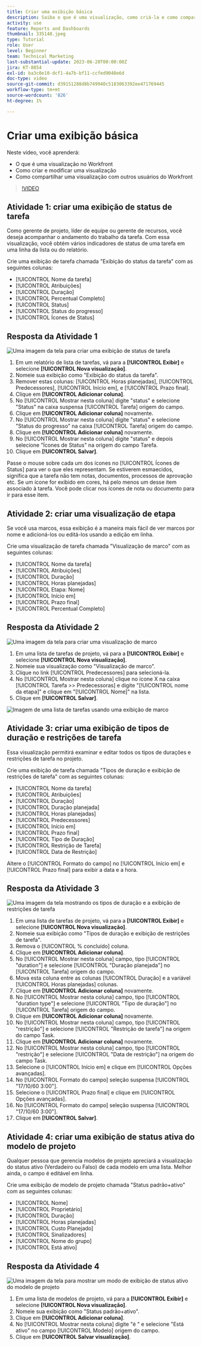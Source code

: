 ```yaml
---
title: Criar uma exibição básica
description: Saiba o que é uma visualização, como criá-la e como compartilhá-la com outros usuários no Workfront.
activity: use
feature: Reports and Dashboards
thumbnail: 335148.jpeg
type: Tutorial
role: User
level: Beginner
team: Technical Marketing
last-substantial-update: 2023-06-20T00:00:00Z
jira: KT-8854
exl-id: ba3c0e10-dcf1-4a7b-bf11-ccfed9040e6d
doc-type: video
source-git-commit: d39151288d8b749940c5183063392ee471769445
workflow-type: tm+mt
source-wordcount: '826'
ht-degree: 1%

---
```


# Criar uma exibição básica

Neste vídeo, você aprenderá:

* O que é uma visualização no Workfront
* Como criar e modificar uma visualização
* Como compartilhar uma visualização com outros usuários do Workfront

>[!VIDEO](https://video.tv.adobe.com/v/335148/?quality=12&learn=on)

## Atividade 1: criar uma exibição de status de tarefa

Como gerente de projeto, líder de equipe ou gerente de recursos, você deseja acompanhar o andamento do trabalho da tarefa. Com essa visualização, você obtém vários indicadores de status de uma tarefa em uma linha da lista ou do relatório.

Crie uma exibição de tarefa chamada &quot;Exibição do status da tarefa&quot; com as seguintes colunas:

* [!UICONTROL Nome da tarefa]
* [!UICONTROL Atribuições]
* [!UICONTROL Duração]
* [!UICONTROL Percentual Completo]
* [!UICONTROL Status]
* [!UICONTROL Status do progresso]
* [!UICONTROL Ícones de Status]

## Resposta da Atividade 1

![Uma imagem da tela para criar uma exibição de status de tarefa](assets/view-exercise.png)

1. Em um relatório de lista de tarefas, vá para a **[!UICONTROL Exibir]** e selecione **[!UICONTROL Nova visualização]**.
1. Nomeie sua exibição como &quot;Exibição do status da tarefa&quot;.
1. Remover estas colunas: [!UICONTROL Horas planejadas], [!UICONTROL Predecessores], [!UICONTROL Início em], e [!UICONTROL Prazo final].
1. Clique em **[!UICONTROL Adicionar coluna]**.
1. No [!UICONTROL Mostrar nesta coluna] digite &quot;status&quot; e selecione &quot;Status&quot; na caixa suspensa [!UICONTROL Tarefa] origem do campo.
1. Clique em **[!UICONTROL Adicionar coluna]** novamente.
1. No [!UICONTROL Mostrar nesta coluna] digite &quot;status&quot; e selecione &quot;Status do progresso&quot; na caixa [!UICONTROL Tarefa] origem do campo.
1. Clique em **[!UICONTROL Adicionar coluna]** novamente.
1. No [!UICONTROL Mostrar nesta coluna] digite &quot;status&quot; e depois selecione &quot;Ícones de Status&quot; na origem do campo Tarefa.
1. Clique em **[!UICONTROL Salvar]**.

Passe o mouse sobre cada um dos ícones no [!UICONTROL Ícones de Status] para ver o que eles representam. Se estiverem esmaecidos, significa que a tarefa não tem notas, documentos, processos de aprovação etc. Se um ícone for exibido em cores, há pelo menos um desse item associado à tarefa. Você pode clicar nos ícones de nota ou documento para ir para esse item.

## Atividade 2: criar uma visualização de etapa

Se você usa marcos, essa exibição é a maneira mais fácil de ver marcos por nome e adicioná-los ou editá-los usando a edição em linha.

Crie uma visualização de tarefa chamada &quot;Visualização de marco&quot; com as seguintes colunas:

* [!UICONTROL Nome da tarefa]
* [!UICONTROL Atribuições]
* [!UICONTROL Duração]
* [!UICONTROL Horas planejadas]
* [!UICONTROL Etapa: Nome]
* [!UICONTROL Início em]
* [!UICONTROL Prazo final]
* [!UICONTROL Percentual Completo]


## Resposta da Atividade 2

![Uma imagem da tela para criar uma visualização de marco](assets/view-milestone-exercise-1.png)

1. Em uma lista de tarefas de projeto, vá para a **[!UICONTROL Exibir]** e selecione **[!UICONTROL Nova visualização]**.
1. Nomeie sua visualização como &quot;Visualização de marco&quot;.
1. Clique no link [!UICONTROL Predecessores] para selecioná-la.
1. No [!UICONTROL Mostrar nesta coluna] clique no ícone X na caixa [!UICONTROL Tarefa >> Predecessoras] e digite &quot;[!UICONTROL nome da etapa]&quot; e clique em &quot;[!UICONTROL Nome]&quot; na lista.
1. Clique em **[!UICONTROL Salvar]**.

![Imagem de uma lista de tarefas usando uma exibição de marco](assets/view-milestone-exercise-2.png)

## Atividade 3: criar uma exibição de tipos de duração e restrições de tarefa

Essa visualização permitirá examinar e editar todos os tipos de durações e restrições de tarefa no projeto.

Crie uma exibição de tarefa chamada &quot;Tipos de duração e exibição de restrições de tarefa&quot; com as seguintes colunas:

* [!UICONTROL Nome da tarefa]
* [!UICONTROL Atribuições]
* [!UICONTROL Duração]
* [!UICONTROL Duração planejada]
* [!UICONTROL Horas planejadas]
* [!UICONTROL Predecessores]
* [!UICONTROL Início em]
* [!UICONTROL Prazo final]
* [!UICONTROL Tipo de Duração]
* [!UICONTROL Restrição de Tarefa]
* [!UICONTROL Data de Restrição]

Altere o [!UICONTROL Formato do campo] no [!UICONTROL Início em] e [!UICONTROL Prazo final] para exibir a data e a hora.

## Resposta da Atividade 3

![Uma imagem da tela mostrando os tipos de duração e a exibição de restrições de tarefa](assets/view-activity-3.png)

1. Em uma lista de tarefas de projeto, vá para a **[!UICONTROL Exibir]** e selecione **[!UICONTROL Nova visualização]**.
1. Nomeie sua exibição como &quot;Tipos de duração e exibição de restrições de tarefa&quot;.
1. Remova o [!UICONTROL % concluído] coluna.
1. Clique em **[!UICONTROL Adicionar coluna]**.
1. No [!UICONTROL Mostrar nesta coluna] campo, tipo [!UICONTROL &quot;duration&quot;] e selecione [!UICONTROL &quot;Duração planejada&quot;] no [!UICONTROL Tarefa] origem do campo.
1. Mova esta coluna entre as colunas [!UICONTROL Duração] e a variável [!UICONTROL Horas planejadas] colunas.
1. Clique em **[!UICONTROL Adicionar coluna]** novamente.
1. No [!UICONTROL Mostrar nesta coluna] campo, tipo [!UICONTROL &quot;duration type&quot;] e selecione [!UICONTROL &quot;Tipo de duração&quot;] no [!UICONTROL Tarefa] origem do campo.
1. Clique em **[!UICONTROL Adicionar coluna]** novamente.
1. No [!UICONTROL Mostrar nesta coluna] campo, tipo [!UICONTROL &quot;restrição&quot;] e selecione [!UICONTROL &quot;Restrição de tarefa&quot;] na origem do campo Task.
1. Clique em **[!UICONTROL Adicionar coluna]** novamente.
1. No [!UICONTROL Mostrar nesta coluna] campo, tipo [!UICONTROL &quot;restrição&quot;] e selecione [!UICONTROL &quot;Data de restrição&quot;] na origem do campo Task.
1. Selecione o [!UICONTROL Início em] e clique em [!UICONTROL Opções avançadas].
1. No [!UICONTROL Formato do campo] seleção suspensa [!UICONTROL &quot;17/10/60 3:00&quot;].
1. Selecione o [!UICONTROL Prazo final] e clique em [!UICONTROL Opções avançadas].
1. No [!UICONTROL Formato do campo] seleção suspensa [!UICONTROL &quot;17/10/60 3:00&quot;].
1. Clique em **[!UICONTROL Salvar]**.

## Atividade 4: criar uma exibição de status ativa do modelo de projeto

Qualquer pessoa que gerencia modelos de projeto apreciará a visualização do status ativo (Verdadeiro ou Falso) de cada modelo em uma lista. Melhor ainda, o campo é editável em linha.

Crie uma exibição de modelo de projeto chamada &quot;Status padrão+ativo&quot; com as seguintes colunas:

* [!UICONTROL Nome]
* [!UICONTROL Proprietário]
* [!UICONTROL Duração]
* [!UICONTROL Horas planejadas]
* [!UICONTROL Custo Planejado]
* [!UICONTROL Sinalizadores]
* [!UICONTROL Nome do grupo]
* [!UICONTROL Está ativo]


## Resposta da Atividade 4

![Uma imagem da tela para mostrar um modo de exibição de status ativo do modelo de projeto](assets/view-activity-4.png)

1. Em uma lista de modelos de projeto, vá para a **[!UICONTROL Exibir]** e selecione **[!UICONTROL Nova visualização]**.
1. Nomeie sua exibição como &quot;Status padrão+ativo&quot;.
1. Clique em **[!UICONTROL Adicionar coluna]**.
1. No [!UICONTROL Mostrar nesta coluna] digite &quot;é &quot; e selecione &quot;Está ativo&quot; no campo [!UICONTROL Modelo] origem do campo.
1. Clique em **[!UICONTROL Salvar visualização]**.
